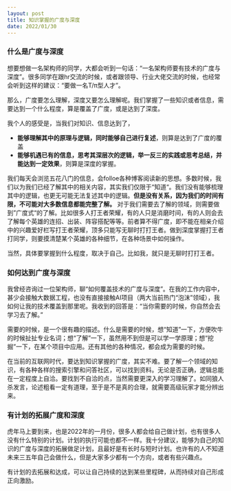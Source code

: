 ```yaml
---
layout: post
title: 知识掌握的广度与深度
date: 2022/01/30
---
```


### 什么是广度与深度

想要想做一名架构师的同学，大都会听到一句话：“一名架构师要有技术的广度与深度”。很多同学在跟hr交流的时候，或者跟领导、行业大佬交流的时候，也经常会听到这样的建议：“要做一名T/π型人才”。

那么，广度要怎么理解，深度又要怎么理解呢。我们掌握了一些知识或者信息，需要达到一个什么程度，算是覆盖了广度，或是达到了深度。

我个人的感受是，当我们对知识、信息达到了，
- **能够理解其中的原理与逻辑，同时能够自己进行复述**，则算是达到了广度的覆盖
- **能够机遇已有的信息，思考其深层次的逻辑，举一反三的实践或思考总结，并能达到一定效果**，则算是深度的掌握。

我们每天会浏览五花八门的信息，会folloe各种博客阅读新的思想。多数时候，我们以为我们已经了解其中的相关内容，其实我们仅限于“知道“。我们没有能够梳理其中的逻辑，也更无可能无法复述其中的逻辑。**但是没有关系，因为我们的时间有限，不可能对大多数信息都能完整了解。** 对于我们需要去了解的领域，则需要做到”广度式“的了解。比如很多人打王者荣耀，有的人只是消磨时间，有的人则会去了解每个英雄的连招、出装、阵容搭配等等。前者算不得广度，即不能在相亲介绍中的兴趣爱好栏写打王者荣耀，顶多只能写无聊时打打王者。做到深度掌握打王者打同学，则要摸清楚某个英雄的各种细节，在各种场景中如何操作。

当然，具体要掌握到什么程度，取决于自己。比如我，就只是无聊时打打王者。

### 如何达到广度与深度

我曾经咨询过一位架构师，聊“如何覆盖技术的广度与深度”。在我的工作内容中，甚少会接触大数据工程，也没有直接接触AI项目（两大当前热门“泡沫”领域），我如何让我的技术覆盖到那里呢。我收到的回答是：“当你需要的时候，你自然会去学习去了解。”

需要的时候，是一个很有趣的描述。什么是需要的时候，想“知道”一下，方便吹牛的时候扯扯专业名词；想“了解”一下，虽然用不到但是可以学一学原理；想“挖掘”一下，在某个项目中应用。还有其他的各种情况，都会成为需要的时候。

在当前的互联网时代，要达到知识掌握的广度，其实不难。要了解一个领域的知识，有各种各样的搜索引擎和问答社区，可以找到资料。无论是否正确，逻辑总能在一定程度上自洽。要找到不自洽的点，当然需要更深入的学习理解了。如同狼人杀发言，论述粗看一定有道理，至于是不是真的合理，就需要高级玩家才能分辨出来。

### 有计划的拓展广度和深度

虎年马上要到来，也是2022年的一月份，很多人都会给自己做计划，也有很多人没有什么特别的计划。计划的执行可能也都不一样。我十分建议，能够为自己的知识的广度与深度的拓展做足计划，且最好是有长时与短时计划。也许有的人不知道未来三五年自己会做什么，但是大家多少都有一个方向，或者有些兴趣点。

有计划的去拓展和达成，可以让自己持续的达到某些里程碑，从而持续对自己形成正向激励。 